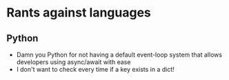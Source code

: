 # Rants against languages

## Python
- Damn you Python for not having a default event-loop system that allows developers using async/await with ease
- I don't want to check every time if a key exists in a dict!
